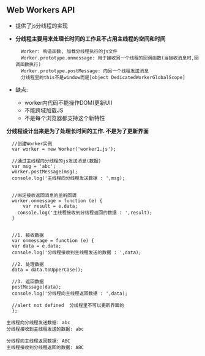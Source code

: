 ##  Web Workers API
- 提供了js分线程的实现
- **分线程主要用来处理长时间的工作且不占用主线程的空间和时间**


		Worker: 构造函数, 加载分线程执行的js文件
		Worker.prototype.onmessage: 用于接收另一个线程的回调函数(当接收消息时,回调函数执行)
		Worker.prototype.postMessage: 向另一个线程发送消息
		分线程里的this不是window而是[object DedicatedWorkerGlobalScope]


- 缺点: 
  * worker内代码不能操作DOM(更新UI)
  * 不能跨域加载JS
  * 不是每个浏览器都支持这个新特性

**分线程设计出来是为了处理长时间的工作. 不是为了更新界面**

	  //创建Worker实例
	  var worker = new Worker('worker1.js');
	
	  //通过主线程向分线程的js发送消息(数据)
	  var msg = 'abc';
	  worker.postMessage(msg);
	  console.log('主线程向分线程发送数据 : ',msg);
	
	
	  //绑定接收返回消息的监听回调
	  worker.onmessage = function (e) {
	  	  var result = e.data;
	    console.log('主线程接收到分线程返回的数据 : ',result);
	  }


	  //1. 接收数据
	  var onmessage = function (e) {
	  var data = e.data;
	  console.log('分线程接收到主线程发送的数据 : ',data);
	
	  //2. 处理数据
	  data = data.toUpperCase();
	
	  //3. 返回数据
	  postMessage(data);
	  console.log('分线程向主线程返回数据 : ',data);
	
	  //alert not defined  分线程里不可以更新界面的
	  };
	
	主线程向分线程发送数据: abc
	分线程接收到主线程发送的数据: abc
	
	分线程向主线程返回数据: ABC
	主线程接收到分线程返回的数据: ABC
